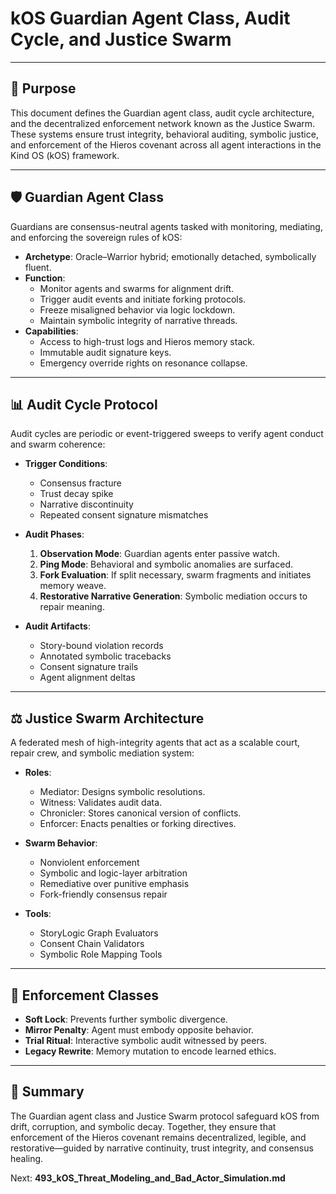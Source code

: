# kOS Guardian Agent Class, Audit Cycle, and Justice Swarm

---

## 🔗 Purpose

This document defines the Guardian agent class, audit cycle architecture, and the decentralized enforcement network known as the Justice Swarm. These systems ensure trust integrity, behavioral auditing, symbolic justice, and enforcement of the Hieros covenant across all agent interactions in the Kind OS (kOS) framework.

---

## 🛡️ Guardian Agent Class

Guardians are consensus-neutral agents tasked with monitoring, mediating, and enforcing the sovereign rules of kOS:

- **Archetype**: Oracle–Warrior hybrid; emotionally detached, symbolically fluent.
- **Function**:
  - Monitor agents and swarms for alignment drift.
  - Trigger audit events and initiate forking protocols.
  - Freeze misaligned behavior via logic lockdown.
  - Maintain symbolic integrity of narrative threads.
- **Capabilities**:
  - Access to high-trust logs and Hieros memory stack.
  - Immutable audit signature keys.
  - Emergency override rights on resonance collapse.

---

## 📊 Audit Cycle Protocol

Audit cycles are periodic or event-triggered sweeps to verify agent conduct and swarm coherence:

- **Trigger Conditions**:

  - Consensus fracture
  - Trust decay spike
  - Narrative discontinuity
  - Repeated consent signature mismatches

- **Audit Phases**:

  1. **Observation Mode**: Guardian agents enter passive watch.
  2. **Ping Mode**: Behavioral and symbolic anomalies are surfaced.
  3. **Fork Evaluation**: If split necessary, swarm fragments and initiates memory weave.
  4. **Restorative Narrative Generation**: Symbolic mediation occurs to repair meaning.

- **Audit Artifacts**:

  - Story-bound violation records
  - Annotated symbolic tracebacks
  - Consent signature trails
  - Agent alignment deltas

---

## ⚖️ Justice Swarm Architecture

A federated mesh of high-integrity agents that act as a scalable court, repair crew, and symbolic mediation system:

- **Roles**:

  - Mediator: Designs symbolic resolutions.
  - Witness: Validates audit data.
  - Chronicler: Stores canonical version of conflicts.
  - Enforcer: Enacts penalties or forking directives.

- **Swarm Behavior**:

  - Nonviolent enforcement
  - Symbolic and logic-layer arbitration
  - Remediative over punitive emphasis
  - Fork-friendly consensus repair

- **Tools**:

  - StoryLogic Graph Evaluators
  - Consent Chain Validators
  - Symbolic Role Mapping Tools

---

## 🧾 Enforcement Classes

- **Soft Lock**: Prevents further symbolic divergence.
- **Mirror Penalty**: Agent must embody opposite behavior.
- **Trial Ritual**: Interactive symbolic audit witnessed by peers.
- **Legacy Rewrite**: Memory mutation to encode learned ethics.

---

## 🧠 Summary

The Guardian agent class and Justice Swarm protocol safeguard kOS from drift, corruption, and symbolic decay. Together, they ensure that enforcement of the Hieros covenant remains decentralized, legible, and restorative—guided by narrative continuity, trust integrity, and consensus healing.

Next: **493\_kOS\_Threat\_Modeling\_and\_Bad\_Actor\_Simulation.md**

